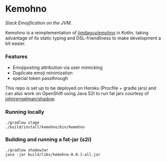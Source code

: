 Kemohno
=======
_Slack Emojification on the JVM._

Kemohno is a reimplementation of [jimdaguy/emohno](https://github.com/JimDaGuy/emojispell)
in Kotlin, taking advantage of its static typing and DSL-friendliness to make development 
a bit easier.

### Features

- Emojiposting attribution via user mimicking
- Duplicate emoji minimization
- special token passthrough

This repo is set up to be deployed on Heroku (Procfile + gradle jars) and can also work on OpenShift using Java S2I to
run fat jars courtesy of [johnrengelman/shadow](https://github.com/johnrengelman/shadow).

### Running locally

```shell
./gradlew stage
./build/install/kemohno/bin/kemohno
```

### Building and running a fat-jar (s2i)
```shell
./gradlew shadowJar
java -jar build/libs/kemohno-0.0.1-all.jar
```
